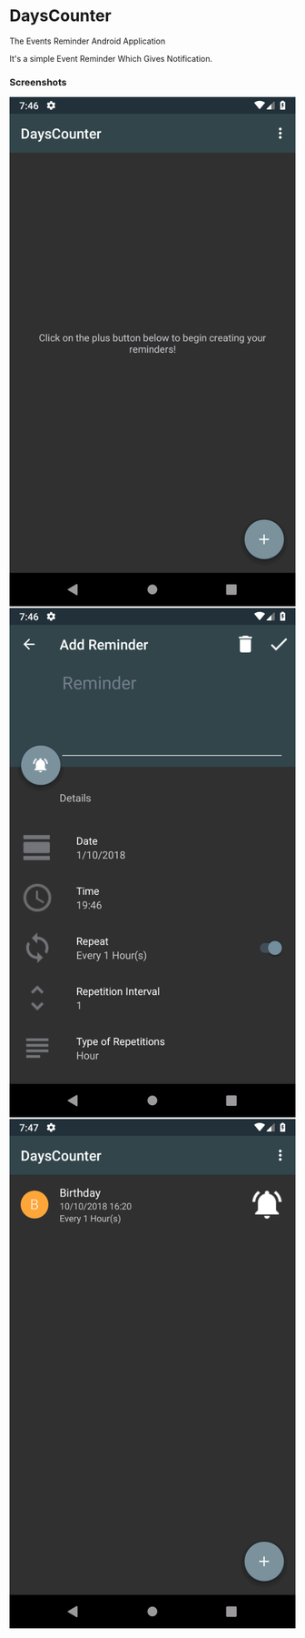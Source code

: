 # DaysCounter
The Events Reminder Android Application


It's a simple Event Reminder Which Gives Notification.

### Screenshots

![](Screenshots/Screenshot_1538403380.png)
![](Screenshots/Screenshot_1538403385.png)
![](Screenshots/Screenshot_1538403421.png)

